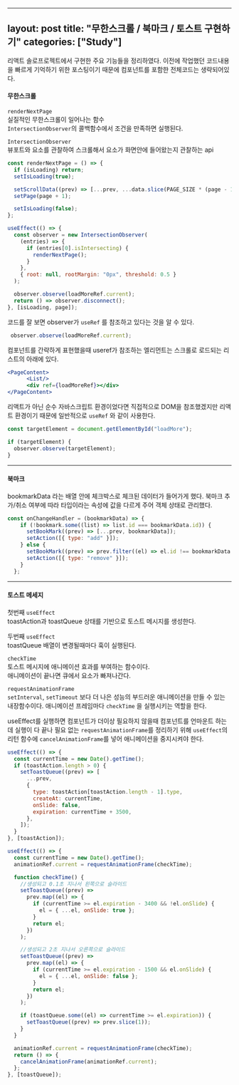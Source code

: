 
---
layout: post
title: "무한스크롤 / 북마크 / 토스트 구현하기"
categories: ["Study"]
---

리액트 솔로프로젝트에서 구현한 주요 기능들을 정리하였다.
이전에 작업했던 코드내용을 빠르게 기억하기 위한 포스팅이기 때문에
컴포넌트를 포함한 전체코드는 생략되어있다.

#### 무한스크롤

`renderNextPage`  
실질적인 무한스크롤이 일어나는 함수  
`IntersectionObserver`의 콜백함수에서 조건을 만족하면 실행된다.

`IntersectionObserver`  
뷰포트와 요소를 관찰하여 스크롤해서 요소가 화면안에 들어왔는지 관찰하는 api

```jsx
const renderNextPage = () => {
  if (isLoading) return;
  setIsLoading(true);

  setScrollData((prev) => [...prev, ...data.slice(PAGE_SIZE * (page - 1), PAGE_SIZE * page)]);
  setPage(page + 1);

  setIsLoading(false);
};

useEffect(() => {
  const observer = new IntersectionObserver(
    (entries) => {
      if (entries[0].isIntersecting) {
        renderNextPage();
      }
    },
    { root: null, rootMargin: "0px", threshold: 0.5 }
  );

  observer.observe(loadMoreRef.current);
  return () => observer.disconnect();
}, [isLoading, page]);
```

코드를 잘 보면 observer가 `useRef` 를 참조하고 있다는 것을 알 수 있다.

```jsx
 observer.observe(loadMoreRef.current);
```

컴포넌트를 간략하게 표현했을때 useref가 참조하는 엘리먼트는 스크롤로 로드되는 리스트의 아래에 있다.

```jsx
<PageContent>
      <List/>
      <div ref={loadMoreRef}></div>
</PageContent>
```

리액트가 아닌 순수 자바스크립트 환경이었다면 직접적으로 DOM을 참조했겠지만 리액트 환경이기 때문에 일반적으로 `useRef` 와 같이 사용한다.

```jsx
const targetElement = document.getElementById("loadMore"); 

if (targetElement) {
  observer.observe(targetElement);
}
```

---

#### 북마크

bookmarkData 라는 배열 안에 체크박스로 체크된 데이터가 들어가게 했다.
북마크 추가/취소 여부에 따라 타입이라는 속성에 값을 다르게 주어 객체 상태로 관리했다.

```jsx
const onChangeHandler = (bookmarkData) => {
    if (!bookmark.some((list) => list.id === bookmarkData.id)) {
      setBookMark((prev) => [...prev, bookmarkData]);
      setAction([{ type: "add" }]);
    } else {
      setBookMark((prev) => prev.filter((el) => el.id !== bookmarkData.id));
      setAction([{ type: "remove" }]);
    }
  };
```

---

#### 토스트 메세지

첫번째 `useEffect`  
toastAction과 toastQueue 상태를 기반으로 토스트 메시지를 생성한다.

두번째 `useEffect`  
toastQueue 배열이 변경될때마다 훅이 실행된다.

`checkTime`  
토스트 메시지에 애니메이션 효과를 부여하는 함수이다.  
애니메이션이 끝나면 큐에서 요소가 빠져나간다.

`requestAnimationFrame`  
`setInterval`, `setTimeout` 보다 더 나은 성능의 부드러운 애니메이션을 만들 수 있는 내장함수이다. 애니메이션 프레임마다 `checkTime` 을 실행시키는 역할을 한다.

useEffect를 실행하면 컴포넌트가 더이상 필요하지 않을때 컴포넌트를 언마운트 하는데 실행이 다 끝나 필요 없는 `requestAnimationFrame`를 정리하기 위해 `useEffect`의 리턴 함수에 `cancelAnimationFrame`를 넣어 애니메이션을 중지시켜야 한다.

```jsx
useEffect(() => {
  const currentTime = new Date().getTime();
  if (toastAction.length > 0) {
    setToastQueue((prev) => [
      ...prev,
      {
        type: toastAction[toastAction.length - 1].type,
        createAt: currentTime,
        onSlide: false,
        expiration: currentTime + 3500,
      },
    ]);
  }
}, [toastAction]);

useEffect(() => {
  const currentTime = new Date().getTime();
  animationRef.current = requestAnimationFrame(checkTime);

  function checkTime() {
    //생성되고 0.1초 지나서 왼쪽으로 슬라이드
    setToastQueue((prev) =>
      prev.map((el) => {
        if (currentTime >= el.expiration - 3400 && !el.onSlide) {
          el = { ...el, onSlide: true };
        }
        return el;
      })
    );

    //생성되고 2초 지나서 오른쪽으로 슬라이드
    setToastQueue((prev) =>
      prev.map((el) => {
        if (currentTime >= el.expiration - 1500 && el.onSlide) {
          el = { ...el, onSlide: false };
        }
        return el;
      })
    );

    if (toastQueue.some((el) => currentTime >= el.expiration)) {
      setToastQueue((prev) => prev.slice(1));
    }
  }

  animationRef.current = requestAnimationFrame(checkTime);
  return () => {
    cancelAnimationFrame(animationRef.current);
  };
}, [toastQueue]);
```